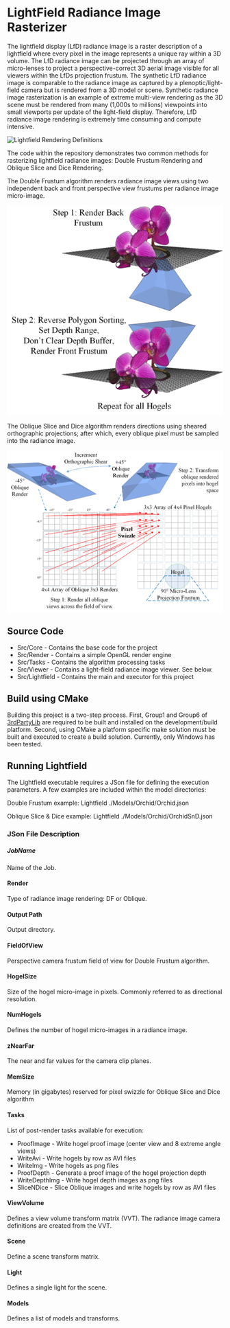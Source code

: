# LightField Radiance Image Rasterizer

The lightfield display (LfD) radiance image is a raster description of a lightfield where every pixel in the image represents a unique ray within a 3D volume.  The LfD radiance image can be projected through an array of micro-lenses to project a perspective-correct 3D aerial image visible for all viewers within the LfDs projection frustum.  The synthetic LfD radiance image is comparable to the radiance image as captured by a plenoptic/light-field camera but is rendered from a 3D model or scene.  Synthetic radiance image rasterization is an example of extreme multi-view rendering as the 3D scene must be rendered from many (1,000s to millions) viewpoints into small viewports per update of the light-field display.  Therefore, LfD radiance image rendering is extremely time consuming and compute intensive. 

![Lightfield Rendering Definitions](https://github.com/tburnett3/LightField/Doc/Images/Definitions.png)

The code within the repository demonstrates two common methods for rasterizing lightfield radiance images: Double Frustum Rendering and Oblique Slice and Dice Rendering.

The Double Frustum algorithm renders radiance image views using two independent back and front perspective view frustums per radiance image micro-image. 

![Double Frustum Rendering](/Doc/Images/DoubleFrustum.png)

The Oblique Slice and Dice algorithm renders directions using sheared orthographic projections; after which, every oblique pixel must be sampled into the radiance image.

![Oblique Slice and Dice](/Doc/Images/Oblique.png)

## Source Code
* Src/Core - Contains the base code for the project
* Src/Render - Contains a simple OpenGL render engine
* Src/Tasks - Contains the algorithm processing tasks
* Src/Viewer - Contains a light-field radiance image viewer. See below.
* Src/Lightfield - Contains the main and executor for this project

## Build using CMake
Building this project is a two-step process.  First, Group1 and Group6 of [3rdPartyLib](https://github.com/TLBurnett3/3rdPartyLibs) are required to be built and installed on the development/build platform.  Second, using CMake a platform specific make solution must be built and executed to create a build solution.  Currently, only Windows has been tested.

## Running Lightfield
The Lightfield executable requires a JSon file for defining the execution parameters.  A few examples are included within the model directories: 

Double Frustum example: Lightfield ./Models/Orchid/Orchid.json

Oblique Slice & Dice example: Lightfield ./Models/Orchid/OrchidSnD.json

### JSon File Description

##### JobName
Name of the Job.

#### Render
Type of radiance image rendering:  DF or Oblique.

#### Output Path 
Output directory.

#### FieldOfView
Perspective camera frustum field of view for Double Frustum algorithm.

#### HogelSize
Size of the hogel micro-image in pixels.  Commonly referred to as directional resolution.

#### NumHogels
Defines the number of hogel micro-images in a radiance image.

#### zNearFar
The near and far values for the camera clip planes.

#### MemSize
Memory (in gigabytes) reserved for pixel swizzle for Oblique Slice and Dice algorithm

#### Tasks
List of post-render tasks available for execution:
* ProofImage - Write hogel proof image (center view and 8 extreme angle views)
* WriteAvi - Write hogels by row as AVI files
* WriteImg - Write hogels as png files
* ProofDepth - Generate a proof image of the hogel projection depth
* WriteDepthImg - Write hogel depth images as png files 
* SliceNDice - Slice Oblique images and write hogels by row as AVI files

#### ViewVolume
Defines a view volume transform matrix (VVT).  The radiance image camera definitions are created from the VVT.

#### Scene
Define a scene transform matrix.

#### Light
Defines a single light for the scene.

#### Models
Defines a list of models and transforms.